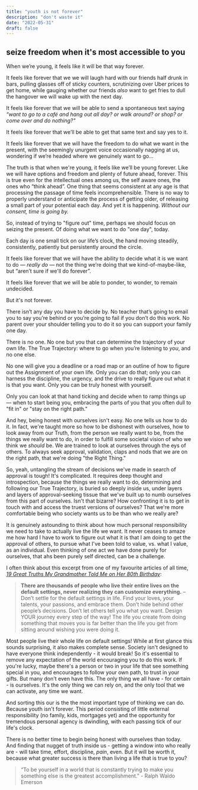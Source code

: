 ```yaml
---
title: "youth is not forever"
description: "don't waste it"
date: "2022-05-31"
draft: false
---
```

## seize freedom when it's most accessible to you

When we’re young, it feels like it will be that way forever. 

It feels like forever that we we will laugh hard with our friends half drunk in bars, pulling glasses off of sticky counters, scrutinizing over Uber prices to get home, while gauging whether our friends _also_ want to get fries to dull the hangover we will wake up with the next day. 

It feels like forever that we will be able to send a spontaneous text saying _“want to go to a café and hang out all day? or walk around? or shop? or come over and do nothing?"_

It feels like forever that we’ll be able to get that same text and say yes to it.

It feels like forever that we will have the freedom to do what we want in the present, with the seemingly unurgent voice occasionally nagging at us, wondering if we’re headed  where we genuinely want to go… 

The truth is that when we're young, it feels like we’ll be young forever. Like we will have options and freedom and plenty of future ahead, forever. This is true even for the intellectual ones among us, the self aware ones, the ones who “think ahead”. One thing that seems consistent at any age is that processing the passage of time feels incomprehensible. There is no way to properly understand or anticipate the process of getting older, of releasing a small part of your potential each day. And yet it is happening. _Without our consent, time is going by._ 

So, instead of trying to "figure out" time, perhaps we should focus on seizing the present. Of doing what we want to do "one day", today.

Each day is one small tick on our life’s clock, the hand moving steadily, consistently, patiently but persistently around the circle. 

It feels like forever that we will have the ability to decide what it is we want to do — _really do_ — not the thing we’re doing that we kind-of-maybe-like, but “aren’t  sure if we'll do forever”. 

It feels like forever that we will be able to ponder, to wonder, to remain undecided. 

But it's not forever. 

There isn’t any day you have to decide by. No teacher that’s going to email you to say you’re behind or you’re going to fail if you don’t do this work. No parent over your shoulder telling you to do it so you can support your family one day. 

There is no one. No one but you that can determine the trajectory of your own life. The True Trajectory: where to go when you’re listening to _you_, and no one else. 

No one will give you a deadline or a road map or an outline of how to figure out the Assignment of your own life. Only you can do that; only you can harness the discipline, the urgency, and the drive to really figure out what it is that you want. Only you can be truly honest with yourself. 

Only you can look at that hand ticking and decide when to  ramp things up — when to start being you, embracing the parts of you that you often dull to "fit in" or "stay on the right path."

And hey, being honest with ourselves isn't easy. No one tells us how to do it. In fact, we're taught more so how to be dishonest with ourselves, how to look away from our Truth, from the person we really want to be, from the things we really want to do, in order to fulfill some societal vision of who we think we _should_ be. We are trained to look at ourselves through the eys of others. To always seek approval, validation, claps and nods that we are on the right path, that we're doing "the Right Thing." 

So, yeah, untangling the stream of decisions we've made in search of approval is tough! It's complicated. It requires deep thought and introspection, because the things we really want to do, determining and following our True Trajectory, is buried so deeply inside us, under layers and layers of approval-seeking tissue that we've built up to numb ourselves from this part of ourselves. Isn't that bizarre? How confronting it is to get in touch with and access the truest versions of ourselves? That we're more comfortable being who society wants us to be than who we really are?

It is genuinely astounding to think about how much personal responsibility we need to take to actually live the life we want. It never ceases to amaze me how hard I have to work to figure out what it is that I am doing to get the approval of others, to pursue what I've been told to value, vs. what I value, as an individual. Even thinking of one act we have done purely for ourselves, that ahs been purely self directed, can be a challenge. 

I often think about this excerpt from one of my favourite articles of all time, [_19 Great Truths My Grandmother Told Me on Her 80th Birthday_](https://www.marcandangel.com/2022/01/18/19-great-truths-my-grandmother-told-me-on-her-90th-birthday/):

>**There are thousands of people who live their entire lives on the default settings, never realizing they can customize everything.** 
– Don’t settle for the default settings in life. Find your loves, your talents, your passions, and embrace them. Don’t hide behind other people’s decisions. Don’t let others tell you what you want. Design YOUR journey every step of the way! The life you create from doing something that moves you is far better than the life you get from sitting around wishing you were doing it.</br>

Most people live their whole life on default settings! While at first glance this sounds surprising, it also makes complete sense. Society isn't designed to have everyone think independently - it would break! So it's essential to remove any expectation of the world encouraging you to do this work. If you're lucky, maybe there's a person or two in your life that see something special in you, and encourages to follow your own path, to trust in your gifts. But many don't even have this. The only thing we all have - for certain - is ourselves. It's the only thing we can rely on, and the only tool that we can activate, any time we want. 


And sorting this our is the the most important type of thinking we can do. Because youth isn't forever. This period consisting of little external responsibility (no family, kids, mortgages yet) and the opportunity for tremendous personal agency is dwindling, with each passing tick of our life's clock. 

There is no better time to begin being honest with ourselves than today. And finding that nugget of truth inside us - getting a window into who really are - will take time, effort, discipline, _pain_, even. But it will be worth it, because what greater success is there than living a life that is true to you? 

>“To be yourself in a world that is constantly trying to make you something else is the greatest accomplishment.” - Ralph Waldo Emerson </br>
